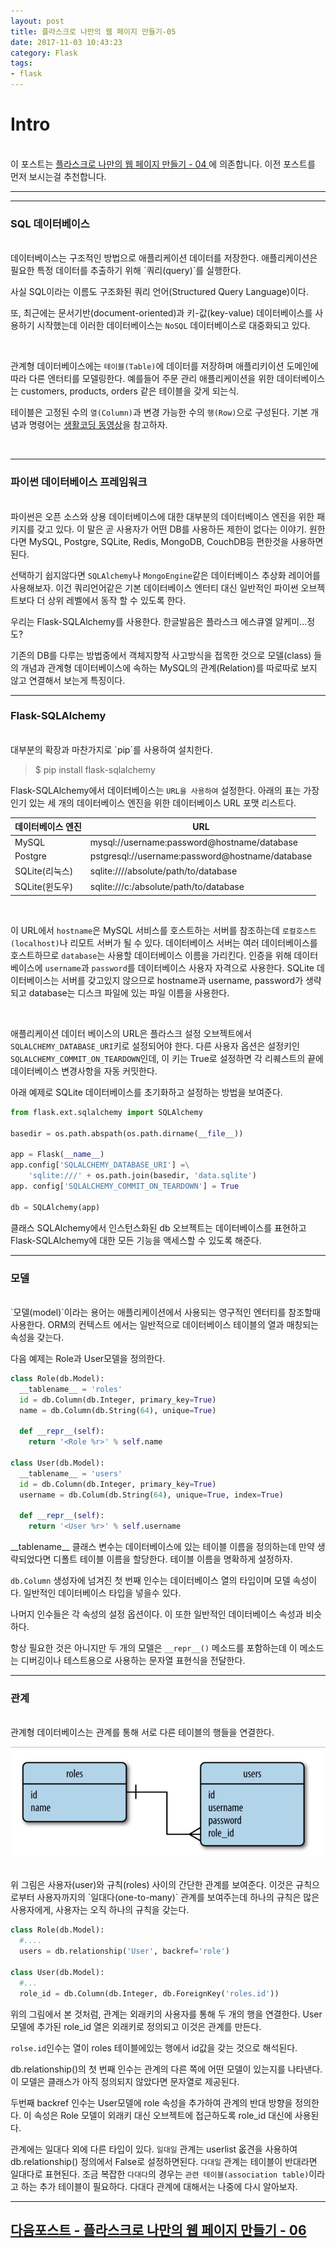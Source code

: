 ```yaml
---
layout: post
title: 플라스크로 나만의 웹 페이지 만들기-05
date: 2017-11-03 10:43:23
category: Flask
tags:
- flask
---
```


# Intro
<br>
이 포스트는 <a href="https://cozy-ho.github.io/flask/2017/10/19/flask-day04.html" target="_blank"> 플라스크로 나만의 웹 페이지 만들기 - 04 </a>에 의존합니다. 이전 포스트를 먼저 보시는걸 추천합니다.

---

---

### SQL 데이터베이스
<br>
데이터베이스는 구조적인 방법으로 애플리케이션 데이터를 저장한다. 애플리케이션은 필요한 특정 데이터를 추출하기 위해 `쿼리(query)`를 실행한다.

사실 SQL이라는 이름도 구조화된 쿼리 언어(Structured Query Language)이다.

또, 최근에는 문서기반(document-oriented)과 키-값(key-value) 데이터베이스를 사용하기 시작했는데 이러한 데이터베이스는 `NoSQL` 데이터베이스로 대중화되고 있다.

<br>

관계형 데이터베이스에는 `테이블(Table)`에 데이터를 저장하며 애플리키이션 도메인에 따라 다른 엔터티를 모델링한다.
예를들어 주문 관리 애플리케이션을 위한 데이터베이스는 customers, products, orders 같은 테이블을 갖게 되는식.


테이블은 고정된 수의 `열(Column)`과 변경 가능한 수의 `행(Row)`으로 구성된다. 기본 개념과 명령어는 <a href="https://opentutorials.org/course/195/1399" target="_blank">생활코딩 동영상</a>을 참고하자.

<br>

---

### 파이썬 데이터베이스 프레임워크
<br>
파이썬은 오픈 소스와 상용 데이터베이스에 대한 대부분의 데이터베이스 엔진을 위한 패키지를 갖고 있다. 이 말은 곧 사용자가 어떤 DB를 사용하든 제한이 없다는 이야기. 원한다면 MySQL, Postgre, SQLite, Redis, MongoDB, CouchDB등 편한것을 사용하면 된다.

선택하기 쉽지않다면 `SQLAlchemy`나 `MongoEngine`같은 데이터베이스 추상화 레이어를 사용해보자. 이건 쿼리언어같은 기본 데이터베이스 엔터티 대신 일반적인 파이썬 오브젝트보다 더 상위 레벨에서 동작 할 수 있도록 한다.

우리는 Flask-SQLAlchemy를 사용한다. 한글발음은 플라스크 에스큐엘 알케미...정도?

기존의 DB를 다루는 방법중에서 객체지향적 사고방식을 접목한 것으로 모델(class) 들의 개념과 관계형 데이터베이스에 속하는 MySQL의 관계(Relation)를 따로따로 보지 않고 연결해서 보는게 특징이다.

---

### Flask-SQLAlchemy
<br>
대부분의 확장과 마찬가지로 `pip`를 사용하여 설치한다.

> $ pip install flask-sqlalchemy

Flask-SQLAlchemy에서 데이터베이스는 `URL을 사용하여` 설정한다. 아래의 표는 가장 인기 있는 세 개의 데이터베이스 엔진을 위한 데이터베이스 URL 포맷 리스트다.

 데이터베이스 엔진   | URL
 --------------   | -----------------------------------------------
MySQL           | mysql://username:password@hostname/database
Postgre         | pstgresql://username:password@hostname/database
SQLite(리눅스)   | sqlite:////absolute/path/to/database
SQLite(윈도우)   | sqlite:///c:/absolute/path/to/database

<br>

이 URL에서 `hostname`은 MySQL 서비스를 호스트하는 서버를 참조하는데 `로컬호스트(localhost)`나 리모트 서버가 될 수 있다. 데이터베이스 서버는 여러 데이터베이스를 호스트하므로 `database`는 사용할 데이터베이스 이름을 가리킨다. 인증을 위해 데이터베이스에 `username`과 `password`를 데이터베이스 사용자 자격으로 사용한다. SQLite 데이터베이스는 서버를 갖고있지 않으므로 hostname과 username, password가 생략되고 database는 디스크 파일에 있는 파일 이름을 사용한다.

<br>

애플리케이션 데이터 베이스의 URL은 플라스크 설정 오브젝트에서 `SQLALCHEMY_DATABASE_URI`키로  설정되어야 한다. 다른 사용자 옵션은 설정키인 `SQLALCHEMY_COMMIT_ON_TEARDOWN`인데, 이 키는 True로 설정하면 각 리퀘스트의 끝에 데이터베이스 변경사항을 자동 커밋한다.

아래 예제로 SQLite 데이터베이스를 초기화하고 설정하는 방법을 보여준다.

```python
from flask.ext.sqlalchemy import SQLAlchemy

basedir = os.path.abspath(os.path.dirname(__file__))

app = Flask(__name__)
app.config['SQLALCHEMY_DATABASE_URI'] =\
    'sqlite:///' + os.path.join(basedir, 'data.sqlite')
app. config['SQLALCHEMY_COMMIT_ON_TEARDOWN'] = True

db = SQLAlchemy(app)
```

클래스 SQLAlchemy에서 인스턴스화된 db 오브젝트는 데이터베이스를 표현하고 Flask-SQLAlchemy에 대한 모든 기능을 액세스할 수 있도록 해준다.

---

### 모델
<br>
`모델(model)`이라는 용어는 애플리케이션에서 사용되는 영구적인 엔터티를 참조할때 사용한다. ORM의 컨텍스트 에서는 일반적으로 데이터베이스 테이블의 열과 매칭되는 속성을 갖는다.

다음 예제는 Role과 User모델을 정의한다.

```python
class Role(db.Model):
  __tablename__ = 'roles'
  id = db.Column(db.Integer, primary_key=True)
  name = db.Column(db.String(64), unique=True)

  def __repr__(self):
    return '<Role %r>' % self.name

class User(db.Model):
  __tablename__ = 'users'
  id = db.Column(db.Integer, primary_key=True)
  username = db.Colum(db.String(64), unique=True, index=True)

  def __repr__(self):
    return '<User %r>' % self.username
```

\_\_tablename\_\_ 클래스 변수는 데이터베이스에 있는 테이블 이름을 정의하는데 만약 생략되었다면 디폴트 테이블 이름을 할당한다. 테이블 이름을 명확하게 설정하자.

`db.Column` 생성자에 넘겨진 첫 번째 인수는 데이터베이스 열의 타입이며 모델 속성이다. 일반적인 데이터베이스 타입을 넣을수 있다.

나머지 인수들은 각 속성의 설정 옵션이다. 이 또한 일반적인 데이터베이스 속성과 비슷하다.

항상 필요한 것은 아니지만 두 개의 모델은 `__repr__()` 메소드를 포함하는데 이 메소드는 디버깅이나 테스트용으로 사용하는 문자열 표현식을 전달한다.

---

### 관계
<br>
관계형 데이터베이스는 관계를 통해 서로 다른 테이블의 행들을 연결한다.
<br>

![_post-17-11-03-01](https://github.com/cozy-ho/cozy-ho.github.io/blob/master/images/_post-17-11-03-01.jpg?raw=true)

<br>
위 그림은 사용자(user)와 규칙(roles) 사이의 간단한 관계를 보여준다. 이것은 규칙으로부터 사용자까지의 `일대다(one-to-many)` 관계를 보여주는데 하나의 규칙은 많은 사용자에게, 사용자는 오직 하나의 규칙을 갖는다.

```python
class Role(db.Model):
  #....
  users = db.relationship('User', backref='role')

class User(db.Model):
  #...
  role_id = db.Column(db.Integer, db.ForeignKey('roles.id'))
```

위의 그림에서 본 것처럼, 관계는 외래키의 사용자를 통해 두 개의 행을 연결한다. User 모델에 추가된 role_id 열은 외래키로 정의되고 이것은 관계를 만든다.

`rolse.id`인수는 열이 roles 테이블에있는 행에서 id값을 갖는 것으로 해석된다.

db.relationship()의 첫 번째 인수는 관계의 다른 쪽에 어떤 모델이 있는지를 나타낸다. 이 모델은 클래스가 아직 정의되지 않았다면 문자열로 제공된다.

두번째 backref 인수는 User모델에 role 속성을 추가하여 관계의 반대 방향을 정의한다. 이 속성은 Role 모델이 외래키 대신 오브젝트에 접근하도록 role_id 대신에 사용된다.

관계에는 일대다 외에 다른 타입이 있다. `일대일` 관계는 userlist 옶견을 사용하여 db.relationship() 정의에서 False로 설정하면된다. `다대일` 관계는 테이블이 반대라면 일대다로 표현된다. 조금 복잡한 `다대다`의 경우는 `관련 테이블(association table)`이라고 하는 추가 테이블이 필요하다. 다대다 관계에 대해서는 나중에 다시 알아보자.

---

<h2><a href="https://cozy-ho.github.io/flask/2017/11/09/flask-day06.html" target="_blank">다음포스트 - 플라스크로 나만의 웹 페이지 만들기 - 06</a></h2>

